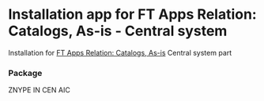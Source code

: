 # Installation app for FT Apps Relation: Catalogs, As-is - Central system
Installation for [FT Apps Relation: Catalogs, As-is](ft-apps-rel-catalogs-asis.md) Central system part

### Package
ZNYPE IN CEN AIC

